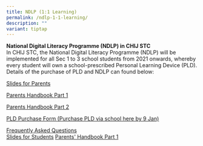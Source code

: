 ```yaml
---
title: NDLP (1:1 Learning)
permalink: /ndlp-1-1-learning/
description: ""
variant: tiptap
---
```

<p><strong>National Digital Literacy Programme (NDLP) in CHIJ STC<br></strong>In
CHIJ STC, the National Digital Literacy Programme (NDLP) will be implemented
for all Sec 1 to 3 school students from 2021 onwards, whereby every student
will own a school-prescribed Personal Learning Device (PLD). Details of
the purchase of PLD and NDLP can found below:</p>
<p><a href="/files/NDLP/IP1___Parent_Engagement_Deck_2024_STC_for_website_final1.pdf" rel="noopener noreferrer nofollow" target="_blank">Slides for Parents</a>
</p>
<p><a href="/files/NDLP/IP2___Parent_Handbook__I__2025.pdf" rel="noopener noreferrer nofollow" target="_blank">Parents Handbook Part 1</a>
</p>
<p><a href="/files/NDLP/IP3___Parent_Handbook__II__2025.pdf" rel="noopener noreferrer nofollow" target="_blank">Parents Handbook Part 2</a>
</p>
<p><a href="https://go.gov.sg/pdlpadmin" rel="noopener noreferrer nofollow" target="">PLD Purchase Form (Purchase PLD via school here by 9 Jan)</a>
</p>
<p><a href="/files/NDLP/FAQs_for_Parents_2024.pdf" rel="noopener noreferrer nofollow" target="_blank">Frequently Asked Questions </a>
<br><a href="/files/NDLP/ip6_student_engagement_deck_2024_stc.pdf" rel="noopener noreferrer nofollow" target="_blank">Slides for Students</a>
<a href="/files/NDLP/IP2___Parent_Handbook__I__2025.pdf" rel="noopener nofollow" target="_blank">Parents' Handbook Part 1</a>
</p>
